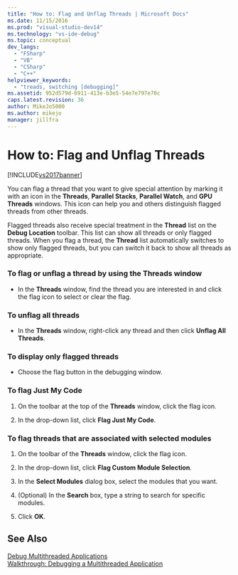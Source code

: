```yaml
---
title: "How to: Flag and Unflag Threads | Microsoft Docs"
ms.date: 11/15/2016
ms.prod: "visual-studio-dev14"
ms.technology: "vs-ide-debug"
ms.topic: conceptual
dev_langs: 
  - "FSharp"
  - "VB"
  - "CSharp"
  - "C++"
helpviewer_keywords: 
  - "treads, switching [debugging]"
ms.assetid: 952d579d-6911-413e-b3e5-54e7e797e70c
caps.latest.revision: 36
author: MikeJo5000
ms.author: mikejo
manager: jillfra
---
```

# How to: Flag and Unflag Threads
[!INCLUDE[vs2017banner](../includes/vs2017banner.md)]

You can flag a thread that you want to give special attention by marking it with an icon in the **Threads**, **Parallel Stacks**, **Parallel Watch**, and **GPU Threads** windows. This icon can help you and others distinguish flagged threads from other threads.  
  
 Flagged threads also receive special treatment in the **Thread** list on the **Debug Location** toolbar. This list can show all threads or only flagged threads. When you flag a thread, the **Thread** list automatically switches to show only flagged threads, but you can switch it back to show all threads as appropriate.  
  
### To flag or unflag a thread by using the Threads window  
  
- In the **Threads** window, find the thread you are interested in and click the flag icon to select or clear the flag.  
  
### To unflag all threads  
  
- In the **Threads** window, right-click any thread and then click **Unflag All Threads**.  
  
### To display only flagged threads  
  
- Choose the flag button in the debugging window.  
  
### To flag Just My Code  
  
1. On the toolbar at the top of the **Threads** window, click the flag icon.  
  
2. In the drop-down list, click **Flag Just My Code**.  
  
### To flag threads that are associated with selected modules  
  
1. On the toolbar of the **Threads** window, click the flag icon.  
  
2. In the drop-down list, click **Flag Custom Module Selection**.  
  
3. In the **Select Modules** dialog box, select the modules that you want.  
  
4. (Optional) In the **Search** box, type a string to search for specific modules.  
  
5. Click **OK**.  
  
## See Also  
 [Debug Multithreaded Applications](../debugger/debug-multithreaded-applications-in-visual-studio.md)   
 [Walkthrough: Debugging a Multithreaded Application](../debugger/walkthrough-debugging-a-multithreaded-application.md)
